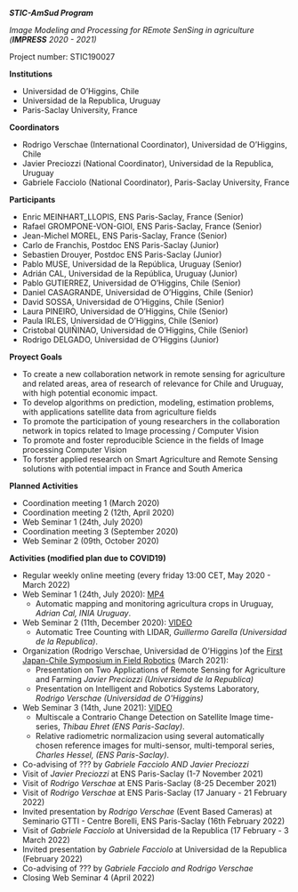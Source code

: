 *__STIC-AmSud Program__*

*Image Modeling and Processing for REmote SenSing in agriculture (__IMPRESS__ 2020 - 2021)*

Project number: STIC190027
 
**Institutions**
  + Universidad de O’Higgins, Chile
  + Universidad de la Republica, Uruguay
  + Paris-Saclay University, France

**Coordinators**
  + Rodrigo Verschae (International Coordinator), Universidad de O’Higgins, Chile
  + Javier Preciozzi (National Coordinator), Universidad de la Republica, Uruguay
  + Gabriele Facciolo  (National Coordinator), Paris-Saclay University, France

**Participants**
  + Enric MEINHART_LLOPIS, ENS Paris-Saclay, France (Senior)
  + Rafael GROMPONE-VON-GIOI, ENS Paris-Saclay, France (Senior)
  + Jean-Michel MOREL, ENS Paris-Saclay, France (Senior)
  + Carlo de Franchis, Postdoc ENS Paris-Saclay (Junior)
  + Sebastien Drouyer,  Postdoc ENS Paris-Saclay (Junior) 
  + Pablo MUSE, Universidad de la República, Uruguay (Senior)
  + Adrián CAL, Universidad de la República, Uruguay (Junior)
  + Pablo GUTIERREZ, Universidad de O’Higgins, Chile (Senior)
  + Daniel CASAGRANDE, Universidad de O’Higgins, Chile (Senior)
  + David SOSSA, Universidad de O’Higgins, Chile (Senior)
  + Laura PINEIRO, Universidad de O’Higgins, Chile (Senior)
  + Paula IRLES, Universidad de O’Higgins, Chile (Senior)
  + Cristobal QUIÑINAO, Universidad de O’Higgins, Chile (Senior) 
  + Rodrigo DELGADO, Universidad de O’Higgins (Junior)

**Proyect Goals**
  + To create a new collaboration network in remote sensing for agriculture and related areas, area of research of relevance for Chile and Uruguay, with high potential economic impact.
  + To develop algorithms on prediction, modeling, estimation problems, with applications satellite data from agriculture fields
  + To promote the participation of young researchers in the collaboration network in topics related to Image processing / Computer Vision
  + To promote and foster reproducible Science in the fields of Image processing Computer Vision
  + To forster applied research on Smart Agriculture and Remote Sensing solutions with potential impact in France and South America

**Planned Activities**
  + Coordination meeting 1 (March 2020)
  + Coordination meeting 2 (12th, April 2020)
  + Web Seminar 1 (24th, July 2020)
  + Coordination meeting 3 (September 2020)
  + Web Seminar 2 (09th, October 2020)

**Activities (modified plan due to COVID19)**
  + Regular weekly online meeting (every friday 13:00 CET, May 2020 - March 2022)
  + Web Seminar 1 (24th, July 2020): [MP4](http://boucantrin.ovh.hw.ipol.im/static/facciolo/estic2020/2020-05-15%20-%20Automatic%20mapping%20and%20monitoring%20agricultural%20crops%20in%20uruguay.mp4)
      + Automatic mapping and monitoring agricultura crops in Uruguay, _Adrian Cal, INIA Uruguay_.
  + Web Seminar 2 (11th, December 2020): [VIDEO](https://drive.google.com/file/d/1WyVtNY7qXa9JvL5avKO8U1OWiMEeMWqQ/view?usp=sharing)
      + Automatic Tree Counting with LIDAR, _Guillermo Garella (Universidad de la Republica)_.
  + Organization (Rodrigo Verschae, Universidad de O'Higgins )of the [First Japan-Chile Symposium in Field Robotics](https://sites.google.com/uoh.cl/fieldrobot2019) (March 2021): 
      + Presentation on Two Applications of Remote Sensing for Agriculture and Farming _Javier Preciozzi (Universidad de la Republica)_
      + Presentation on Intelligent and Robotics Systems Laboratory, _Rodrigo Verschae (Universidad de O'Higgins)_
  + Web Seminar 3 (14th, June 2021): [VIDEO](https://drive.google.com/file/d/1rktqWu3r7EkXF5-uyGVSGGRiuGvs_aen/view?usp=sharing)
      + Multiscale a Contrario Change Detection on Satellite Image time-series, _Thibau Ehret (ENS Paris-Saclay)_. 
      + Relative radiometric normalizacion using several automatically chosen reference images for multi-sensor, multi-temporal series, _Charles Hessel, (ENS Paris-Saclay)_. 
  + Co-advising of ??? by _Gabriele Facciolo AND Javier Preciozzi_
  + Visit of _Javier Preciozzi_ at ENS Paris-Saclay (1-7 November 2021)
  + Visit of _Rodrigo Verschae_ at ENS Paris-Saclay (8-25 December 2021)
  + Visit of _Rodrigo Verschae_ at ENS Paris-Saclay (17 January - 21 February 2022)
  + Invited presentation by _Rodrigo Verschae_ (Event Based Cameras) at Seminario GTTI - Centre Borelli, ENS Paris-Saclay (16th February 2022)
  + Visit of _Gabriele Facciolo_ at Universidad de la Republica (17 February - 3 March 2022)
  + Invited presentation by _Gabriele Facciolo_ at Universidad de la Republica (February 2022)
  + Co-advising of ??? by _Gabriele Facciolo and Rodrigo Verschae_
  + Closing Web Seminar 4 (April 2022)

